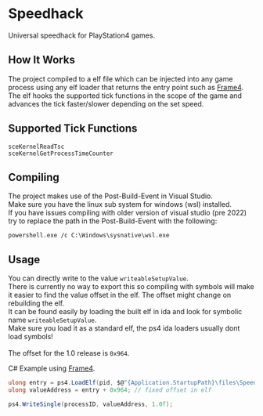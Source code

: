 # Speedhack
Universal speedhack for PlayStation4 games.

## How It Works
The project compiled to a elf file which can be injected into any game process using any elf loader that returns the entry point such as [Frame4](https://github.com/DeathRGH/frame4).
The elf hooks the supported tick functions in the scope of the game and advances the tick faster/slower depending on the set speed.

## Supported Tick Functions
`sceKernelReadTsc`<br>
`sceKernelGetProcessTimeCounter`

## Compiling
The project makes use of the Post-Build-Event in Visual Studio.<br/>
Make sure you have the linux sub system for windows (wsl) installed.<br/>
If you have issues compiling with older version of visual studio (pre 2022) try to replace the path in the Post-Build-Event with the following:
```
powershell.exe /c C:\Windows\sysnative\wsl.exe
```

## Usage
You can directly write to the value `writeableSetupValue`.<br>
There is currently no way to export this so compiling with symbols will make it easier to find the value offset in the elf.
The offset might change on rebuilding the elf.<br>
It can be found easily by loading the built elf in ida and look for symbolic name `writeableSetupValue`.<br>
Make sure you load it as a standard elf, the ps4 ida loaders usually dont load symbols!<br>
<br>
The offset for the 1.0 release is `0x964`.

C# Example using [Frame4](https://github.com/DeathRGH/frame4).
```cs
ulong entry = ps4.LoadElf(pid, $@"{Application.StartupPath}\files\Speedhack.elf");
ulong valueAddress = entry + 0x964; // fixed offset in elf

ps4.WriteSingle(processID, valueAddress, 1.0f);
```
